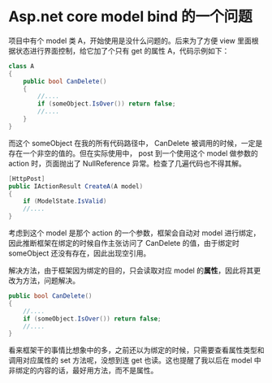 # Asp.net core model bind 的一个问题

项目中有个 model 类 A，开始使用是没什么问题的。后来为了方便 view 里面根据状态进行界面控制，给它加了个只有 get 的属性 A，代码示例如下：

```csharp
class A
{
    public bool CanDelete()
    {
        //....
        if (someObject.IsOver()) return false;
        //....
    }
}
```

而这个 someObject 在我的所有代码路径中， CanDelete 被调用的时候，一定是存在一个非空的值的。但在实际使用中， post 到一个使用这个 model 做参数的 action 时，页面抛出了 NullReference 异常。检查了几遍代码也不得其解。

```csharp
[HttpPost]
public IActionResult CreateA(A model)
{
    if (ModelState.IsValid)
    //....
}
```

考虑到这个 model 是那个 action 的一个参数，框架会自动对 model 进行绑定，因此推断框架在绑定的时候自作主张访问了 CanDelete 的值，由于绑定时 someObject 还没有存在，因此出现空引用。

解决方法，由于框架因为绑定的目的，只会读取对应 model 的**属性**，因此将其更改为方法，问题解决。

```csharp
public bool CanDelete()
{
    //....
    if (someObject.IsOver()) return false;
    //....
}
```

看来框架干的事情比想象中的多，之前还以为绑定的时候，只需要查看属性类型和调用对应属性的 set 方法呢，没想到连 get 也读。这也提醒了我以后在 model 中非绑定的内容的话，最好用方法，而不是属性。